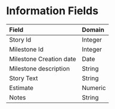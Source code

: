 # Information Fields #
| **Field**  | **Domain** |
|:-----------|:-----------|
|Story Id|Integer|
|Milestone Id|Integer|
|Milestone Creation date|Date|
|Milestone description|String|
|Story Text|String|
|Estimate|Numeric|
|Notes|String|